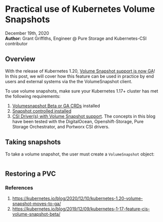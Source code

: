 # Practical use of Kubernetes Volume Snapshots
December 19th, 2020  
__Author:__ Grant Griffiths, Engineer @ Pure Storage and Kubernetes-CSI contributor

## Overview

With the release of Kubernetes 1.20, [Volume Snapshot support is now GA](https://kubernetes.io/blog/2019/12/09/kubernetes-1-17-feature-cis-volume-snapshot-beta/)! In this post, we will cover how this feature can be used in practice by end users and external systems via the the VolumeSnapshot client. 

To use volume snapshots, make sure your Kubernetes 1.17+ cluster has met the following requirements:

1. [Volumesnapshot Beta or GA CRDs](https://github.com/kubernetes-csi/external-snapshotter/tree/24a2aa84366248fbdfae9660dd3a768c57971605/client/config/crd) installed
2. [Snapshot controlled installed](https://github.com/kubernetes-csi/external-snapshotter/tree/24a2aa84366248fbdfae9660dd3a768c57971605/deploy/kubernetes/snapshot-controller)
3. [CSI Driver(s) with Volume Snapshot support](https://kubernetes-csi.github.io/docs/drivers.html). The concepts in this blog have been tested with the DigitalOcean, Openshift-Storage, Pure Storage Orchestrator, and Portworx CSI drivers.

## Taking snapshots

To take a volume snapshot, the user must create a `VolumeSnapshot` object:

```

```

## Restoring a PVC

### References
1. https://kubernetes.io/blog/2020/12/10/kubernetes-1.20-volume-snapshot-moves-to-ga/
2. https://kubernetes.io/blog/2019/12/09/kubernetes-1-17-feature-cis-volume-snapshot-beta/
